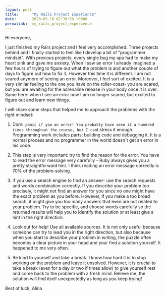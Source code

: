 ```yaml
---
layout: post
title:      "My Rails Project Experience"
date:       2020-03-16 02:39:58 +0000
permalink:  my_rails_project_experience
---
```


Hi everyone,

I just finished my Rails project and I feel very accomplished. Three projects behind and I finally started to feel like I develop a bit of "programmer mindset". With previous projects, every single bug my app had to make my heart sink and gave me anxiety. When I saw an error I already imagined a few hours of trying to figure out what the problem is and another couple of days to figure out how to fix it. However this time it is different. I am not scared anymore of seeing an error. Moreover, I feel sort of excited. It is a very similar feeling to the one you have on the roller-coast- you are scared, but you are awaiting for the adrenaline release in your body once it is over. Same here: when I see an error now I am no longer scared, but excited to figure out and learn new things.

I will share some steps that helped me to approach the problems with the right mindset:
1) Don`t panic if you an error! You probably have seen it a hundred times throughout the course, but I can`t stress it enough. Programming work includes parts: building code and debugging it. It is a normal process and no programmer in the world doesn`t get an error in his code. 

2) This step is very important: try to find the reason for the error. You have to read the error message very carefully - Ruby always gives you a pretty straightforward hint. I think reading an error message correctly is 70% of the problem-solving.

3) If you use a search engine to find an answer- use the search requests and words combination correctly. If you describe your problem too precisely, it might not find an answer for you since no one might have the exact problem as you before. However, if you make a too broad search, it might give you too many answers that even are not related to your problem. Try to be specific, and choose words carefully so the returned results will help you to identify the solution or at least give a hint in the right direction.

4) Look out for help! Use all available sources. It is not only useful because someone can try to lead you in the right direction, but also because when you start to describe your problem in writing, the puzzle often becomes a clear picture in your head and your find a solution yourself. It happened to me very often.

5) Be kind to yourself and take a break. I know how hard it is to stop working on the problem and leave it unsolved. However, it is crucial to take a break (even for a day or two if times allow) to give yourself rest and come back to the problem with a fresh mind. Believe me, the solution will find itself unexpectedly as long as you keep trying!

Best of luck,
Alina


